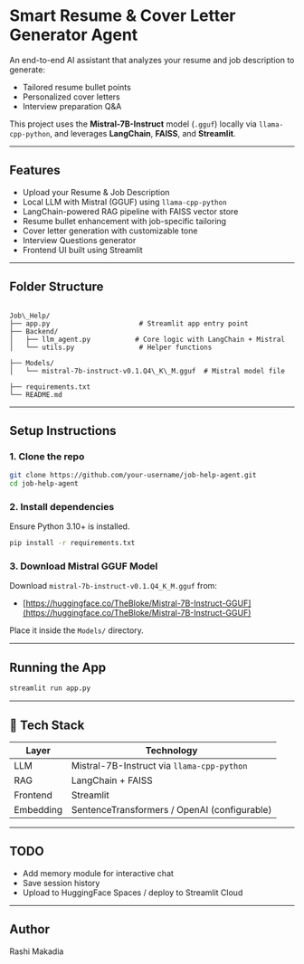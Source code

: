 # Smart Resume & Cover Letter Generator Agent

An end-to-end AI assistant that analyzes your resume and job description to generate:
- Tailored resume bullet points
- Personalized cover letters
- Interview preparation Q&A

This project uses the **Mistral-7B-Instruct** model (`.gguf`) locally via `llama-cpp-python`, and leverages **LangChain**, **FAISS**, and **Streamlit**.

---

## Features

- Upload your Resume & Job Description
- Local LLM with Mistral (GGUF) using `llama-cpp-python`
- LangChain-powered RAG pipeline with FAISS vector store
- Resume bullet enhancement with job-specific tailoring
- Cover letter generation with customizable tone
- Interview Questions generator
- Frontend UI built using Streamlit

---

## Folder Structure

```

Job\_Help/
├── app.py                      # Streamlit app entry point
├── Backend/
│   ├── llm_agent.py           # Core logic with LangChain + Mistral
│   └── utils.py                # Helper functions  

├── Models/
│   └── mistral-7b-instruct-v0.1.Q4\_K\_M.gguf  # Mistral model file

├── requirements.txt
└── README.md

````

---

## Setup Instructions

### 1. Clone the repo
```bash
git clone https://github.com/your-username/job-help-agent.git
cd job-help-agent
````

### 2. Install dependencies

Ensure Python 3.10+ is installed.

```bash
pip install -r requirements.txt
```

### 3. Download Mistral GGUF Model

Download `mistral-7b-instruct-v0.1.Q4_K_M.gguf` from:

* [https://huggingface.co/TheBloke/Mistral-7B-Instruct-GGUF](https://huggingface.co/TheBloke/Mistral-7B-Instruct-GGUF)

Place it inside the `Models/` directory.

---

## Running the App

```bash
streamlit run app.py
```

---

## 🧪 Tech Stack

| Layer        | Technology                                   |
| ------------ | -------------------------------------------- |
|    LLM       | Mistral-7B-Instruct via `llama-cpp-python`   |
|    RAG       | LangChain + FAISS                            |
|    Frontend  | Streamlit                                    |
|   Embedding  | SentenceTransformers / OpenAI (configurable) |

---


## TODO

* Add memory module for interactive chat
* Save session history
* Upload to HuggingFace Spaces / deploy to Streamlit Cloud

---

## Author

Rashi Makadia


